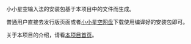 小小星空输入法的安装包基于本项目中的文件而生成。

普通用户直接去发行版页面或者[小小星空网盘](http://xxxk.ysepan.com)下载使用编译好的安装包即可。

关于本项目的介绍，请看[本项目首页](https://xkinput.github.io/xxxk-help)。

